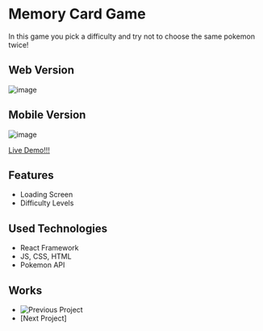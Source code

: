 # Memory Card Game 

In this game you pick a difficulty and try not to choose the same pokemon twice!
## Web Version
![image](https://github.com/whuang1101/PokeMemory/assets/91977590/8de9bd6d-3421-4c4a-8602-2e50f97152b8)
## Mobile Version
![image](https://github.com/whuang1101/PokeMemory/assets/91977590/65359d8d-e566-4a87-9769-1457cd77151e)

[Live Demo!!!](https://radiant-custard-8ef4fb.netlify.app/)

## Features
- Loading Screen
- Difficulty Levels

## Used Technologies
- React Framework
- JS, CSS, HTML
- Pokemon API

## Works
- ![Previous Project](https://github.com/whuang1101/cv-generator)
- [Next Project]
